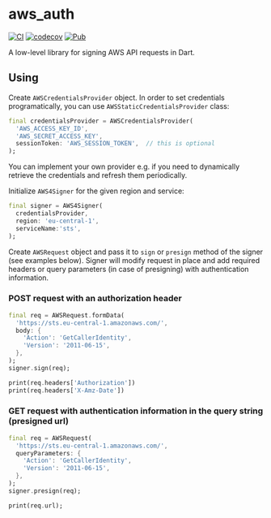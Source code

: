 # aws_auth

[![CI](https://github.com/jakub-bacic/aws_auth/workflows/CI/badge.svg?branch=master)](https://github.com/jakub-bacic/aws_auth/actions?query=workflow%3ACI+branch%3Amaster) 
[![codecov](https://codecov.io/gh/jakub-bacic/aws_auth/branch/master/graph/badge.svg?token=AJ39TH4ESN)](https://codecov.io/gh/jakub-bacic/aws_auth)
[![Pub](https://img.shields.io/pub/v/aws_auth.svg?style=flat-square)](https://pub.dartlang.org/packages/aws_auth)

A low-level library for signing AWS API requests in Dart.

## Using

Create `AWSCredentialsProvider` object. In order to set credentials programatically, you can
use `AWSStaticCredentialsProvider` class:

```dart
final credentialsProvider = AWSCredentialsProvider(
  'AWS_ACCESS_KEY_ID',
  'AWS_SECRET_ACCESS_KEY',
  sessionToken: 'AWS_SESSION_TOKEN',  // this is optional
);
```

You can implement your own provider e.g. if you need to dynamically retrieve the credentials
and refresh them periodically.

Initialize `AWS4Signer` for the given region and service:

```dart
final signer = AWS4Signer(
  credentialsProvider, 
  region: 'eu-central-1', 
  serviceName:'sts',
);
```

Create `AWSRequest` object and pass it to `sign` or `presign` method of the 
signer (see examples below). Signer will modify request in place and add
required headers or query parameters (in case of presigning) with authentication
information.

### POST request with an authorization header

```dart
final req = AWSRequest.formData(
  'https://sts.eu-central-1.amazonaws.com/',
  body: {
    'Action': 'GetCallerIdentity',
    'Version': '2011-06-15',
  },
);
signer.sign(req);

print(req.headers['Authorization'])
print(req.headers['X-Amz-Date'])
```

### GET request with authentication information in the query string (presigned url)

```dart
final req = AWSRequest(
  'https://sts.eu-central-1.amazonaws.com/',
  queryParameters: {
    'Action': 'GetCallerIdentity',
    'Version': '2011-06-15',
  },
);
signer.presign(req);

print(req.url);
```